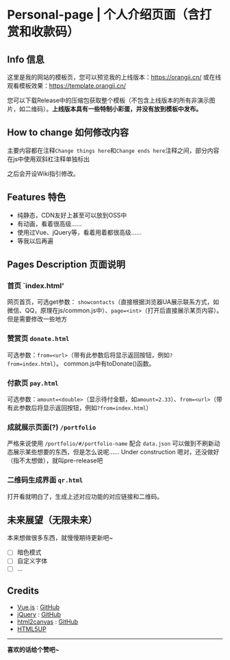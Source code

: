 # Personal-page | 个人介绍页面（含打赏和收款码）

## Info 信息

这里是我的网站的模板页，您可以预览我的上线版本：https://orangii.cn/ 或在线观看模板效果：https://template.orangii.cn/

您可以下载Release中的压缩包获取整个模板（不包含上线版本的所有非演示图片，如二维码）。**上线版本具有一些特制小彩蛋，并没有放到模板中发布。**

## How to change 如何修改内容

主要内容都在注释`Change things here`和`Change ends here`注释之间，部分内容在js中使用双斜杠注释单独标出

之后会开设Wiki指引修改。

## Features 特色

- 纯静态，CDN友好上甚至可以放到OSS中
- 有动画，看着很高级……
- 使用过Vue、jQuery等，看着用着都很高级……
- 等我以后再遍

## Pages Description 页面说明

### 首页 `index.html'
网页首页，可选get参数： `showcontacts`（直接根据浏览器UA展示联系方式，如微信、QQ，原理在js/common.js中）、`page=<int>`（打开后直接展示某页内容）。但是需要修改一些地方

### 赞赏页 `donate.html`
可选参数：`from=<url>`（带有此参数后将显示返回按钮，例如`?from=index.html`）。
common.js中有toDonate()函数。

### 付款页 `pay.html`
可选参数：`amount=<double>`（显示待付金额，如`amount=2.33`）、`from=<url>`（带有此参数后将显示返回按钮，例如`?from=index.html`）

### 成就展示页面(?) `/portfolio`
严格来说使用 `/portfolio/#/portfolio-name` 配合 `data.json` 可以做到不刷新动态展示某些想要的东西，但是怎么说呢…… Under construction 嗯对，还没做好（指不太想做），就叫pre-release吧

### 二维码生成界面 `qr.html`
打开看就明白了，生成上述对应功能的对应链接和二维码。

## 未来展望（无限未来）
本来想做很多东西，就慢慢期待更新吧~

- [ ] 暗色模式
- [ ] 自定义字体
- [ ] ...

## Credits
- [Vue.js](https://vuejs.org/) : [GitHub](https://github.com/vuejs/vue)
- [jQuery](https://jquery.com/) : [GitHub](https://github.com/jquery/jquery)
- [html2canvas](https://html2canvas.hertzen.com) : [GitHub](https://github.com/niklasvh/html2canvas)
- [HTML5UP](https://html5up.net/)

------

**喜欢的话给个赞吧~**
